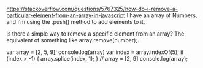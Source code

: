 https://stackoverflow.com/questions/5767325/how-do-i-remove-a-particular-element-from-an-array-in-javascript
I have an array of Numbers, and I'm using the .push() method to add elements to it.

Is there a simple way to remove a specific element from an array? The equivalent of something like array.remove(number);.


var array = [2, 5, 9];
console.log(array)
var index = array.indexOf(5);
if (index > -1) {
  array.splice(index, 1);
}
// array = [2, 9]
console.log(array);
